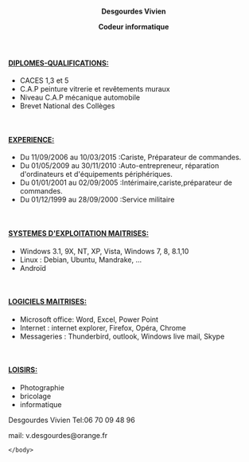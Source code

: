 <!DOCTYPE html>
<html lang="fr">
    <head>
	<link type="text/css" rel="stylesheet" href="stylesheet.css"/>
        <title>CV DESGOURDES VIVIEN </title>
    </head>
    <body>
        <header>
            <h4><p>Desgourdes Vivien</p>
			<p>Codeur informatique</p></h4>
        </header>
	<main>
	<div id ="diplomes">
			<h4><b><u><p>DIPLOMES-QUALIFICATIONS:</p></b></u></h4>
		<ul>
			<li>
				CACES 1,3 et 5
			<li>
				C.A.P peinture vitrerie et revêtements muraux
				</li>
			<li>
				Niveau C.A.P mécanique automobile
				</li>
			<li>
				Brevet National des Collèges
				</li>
		</ul>
		</div>
		<br>
		<div id="experience">
			<h4><b><u><p>EXPERIENCE:</p></b></u></h4>
		<ul>
			<li>
				Du 11/09/2006 au 10/03/2015 :Cariste, Préparateur de commandes.
				</li>
			<li>
				Du 01/05/2009 au 30/11/2010 :Auto-entrepreneur, réparation d'ordinateurs et d'équipements périphériques.
			</li>
			<li>
				Du 01/01/2001 au 02/09/2005 :Intérimaire,cariste,préparateur de commandes.
				</li>
			<li>
				Du 01/12/1999 au 28/09/2000 :Service militaire
				</li>
		</ul>
		</div>
		<br>
		<div id="system">
	<p><h4><b><u>SYSTEMES D'EXPLOITATION MAITRISES:</b></u></h4></p>
	<ul>
		<li>Windows 3.1, 9X, NT, XP, Vista, Windows 7, 8, 8.1,10</li>
		<li>Linux : Debian, Ubuntu, Mandrake, ...</li>
		<li>Androïd</li>
		</div>
	<br>
	<div id="logiciel">
	<p><h4><b><u>LOGICIELS MAITRISES:</b></u></h4></p>
	<ul>
		<li>Microsoft office: Word, Excel, Power Point</li>
		<li>Internet : internet explorer, Firefox, Opéra, Chrome</li>
		<li>Messageries : Thunderbird, outlook, Windows live mail, Skype</li>
		</div>
		<br>
		<div id="loisir">
	<p><h4><b><u>LOISIRS:</b></u></h4></p>
	<ul>
		<li>Photographie</li>
		<li>bricolage</li>
		<li>informatique</li>
	</div>
	</main>
	<footer>
	<p>Desgourdes Vivien  Tel:06 70 09 48 96</p><p>  mail: v.desgourdes@orange.fr</p>
	</footer>
	
    </body>
</html>
